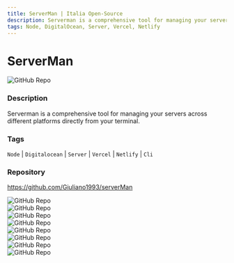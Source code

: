 ```yaml
---
title: ServerMan | Italia Open-Source
description: Serverman is a comprehensive tool for managing your servers across different platforms directly from your terminal.
tags: Node, DigitalOcean, Server, Vercel, Netlify
---
```

        

# ServerMan

![GitHub Repo](https://img.shields.io/static/v1?label=category&message=opensource&color=green)

### Description

Serverman is a comprehensive tool for managing your servers across different platforms directly from your terminal.

### Tags

`Node` | `Digitalocean` | `Server` | `Vercel` | `Netlify` | `Cli`

### Repository

https://github.com/Giuliano1993/serverMan

![GitHub Repo](https://img.shields.io/github/stars/Giuliano1993/serverMan?style=social)<br />![GitHub Repo](https://img.shields.io/github/forks/Giuliano1993/serverMan?style=social)<br />![GitHub Repo](https://img.shields.io/github/v/tag/Giuliano1993/serverMan?style=social)<br />![GitHub Repo](https://img.shields.io/github/contributors/Giuliano1993/serverMan)<br />![GitHub Repo](https://img.shields.io/github/issues-pr/Giuliano1993/serverMan)<br />![GitHub Repo](https://img.shields.io/github/issues/Giuliano1993/serverMan)<br />![GitHub Repo](https://img.shields.io/github/license/Giuliano1993/serverMan)<br />![GitHub Repo](https://img.shields.io/github/last-commit/Giuliano1993/serverMan)<br />